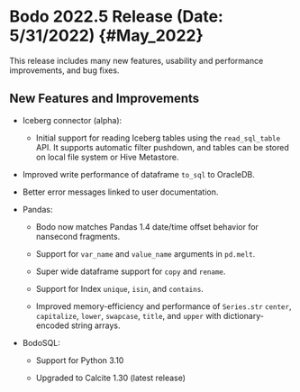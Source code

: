 Bodo 2022.5 Release (Date: 5/31/2022) {#May_2022}
=====================================

This release includes many new features, usability and performance
improvements, and bug fixes.

## New Features and Improvements

-   Iceberg connector (alpha):
    - Initial support for reading Iceberg tables using the `read_sql_table` API.
      It supports automatic filter pushdown, and tables can be stored on local file system
      or Hive Metastore.

-   Improved write performance of dataframe `to_sql` to OracleDB.

-   Better error messages linked to user documentation.

-   Pandas:

    -   Bodo now matches Pandas 1.4 date/time offset behavior for nansecond fragments.

    -   Support for `var_name` and `value_name` arguments in `pd.melt`.

    -   Super wide dataframe support for `copy` and `rename`.

    -   Support for Index `unique`, `isin`, and `contains`.

    -   Improved memory-efficiency and performance of `Series.str` `center`, `capitalize`, `lower`, `swapcase`, `title`, and `upper` with dictionary-encoded string arrays.

-   BodoSQL:

    -   Support for Python 3.10

    -   Upgraded to Calcite 1.30 (latest release)
